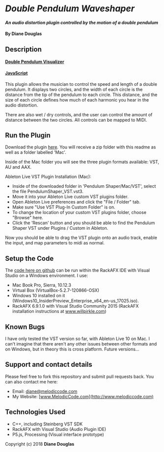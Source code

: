 # _Double Pendulum Waveshaper_

#### _An audio distortion plugin controlled by the motion of a double pendulum_

#### By Diane Douglas

## Description

#### [Double Pendulum Visualizer](https://dianedouglas.github.io/double-pendulum)
#### [JavaScript](https://github.com/dianedouglas/double-pendulum)

This plugin allows the musician to control the speed and length of a double pendulum. It displays two circles, and the width of each circle is the distance from the tip of the pendulum to each circle. This distance, and the size of each circle defines how much of each harmonic you hear in the audio distortion.

There are also wet / dry controls, and the user can control the amount of distance between the two circles. All controls can be mapped to MIDI.

## Run the Plugin

Download the plugin [here](http://melodiccode.com/projects/24). 
You will receive a zip folder with this readme as well as a folder labelled 'Mac'.

Inside of the Mac folder you will see the three plugin formats available: VST, AU and AAX.

Ableton Live VST Plugin Installation (Mac):

* Inside of the downloaded folder in 'Pendulum Shaper/Mac/VST', select the file PendulumShaper_VST.vst3. 
* Move it into your Ableton Live custom VST plugins folder. 
* Open Ableton Live preferences and click the "File / Folder" tab.
* Make sure "Use VST Plug-In Custom Folder" is on. 
* To change the location of your custom VST plugins folder, choose "Browse" here. 
* Click the 'Rescan' button and you should be able to find the Pendulum Shaper VST under Plugins / Custom in Ableton. 

Now you should be able to drag the VST plugin onto an audio track, enable the input, and map parameters to midi as normal.

## Setup the Code

The [code here on github](https://github.com/dianedouglas/double-pendulum-shaper) can be run within the RackAFX IDE with Visual Studio on a Windows environment. I use: 

* Mac Book Pro, Sierra, 10.12.3
* Virtual Box (VirtualBox-5.2.7-120866-OSX)
* Windows 10 installed on it (Windows10_InsiderPreview_Enterprise_x64_en-us_17025.iso).
* RackAFX 6.9.1.0 with Visual Studio Community 2015 (RackAFX installation instructions at www.willpirkle.com)

## Known Bugs

I have only tested the VST version so far, with Ableton Live 10 on Mac. I can't imagine that there aren't any other issues between other formats and on Windows, but in theory this is cross platform. Future versions...

## Support and contact details

Please feel free to fork this repository and submit pull requests back. You can also contact me here:

* Email: diane@melodiccode.com
* My Website: [www.MelodicCode.com](http://www.melodiccode.com)

## Technologies Used

* C++, including Steinberg VST SDK
* RackAFX with Visual Studio (Audio Plugin IDE)
* P5.js, Processing (Visual interface prototype)

Copyright (c) 2018 **Diane Douglas**